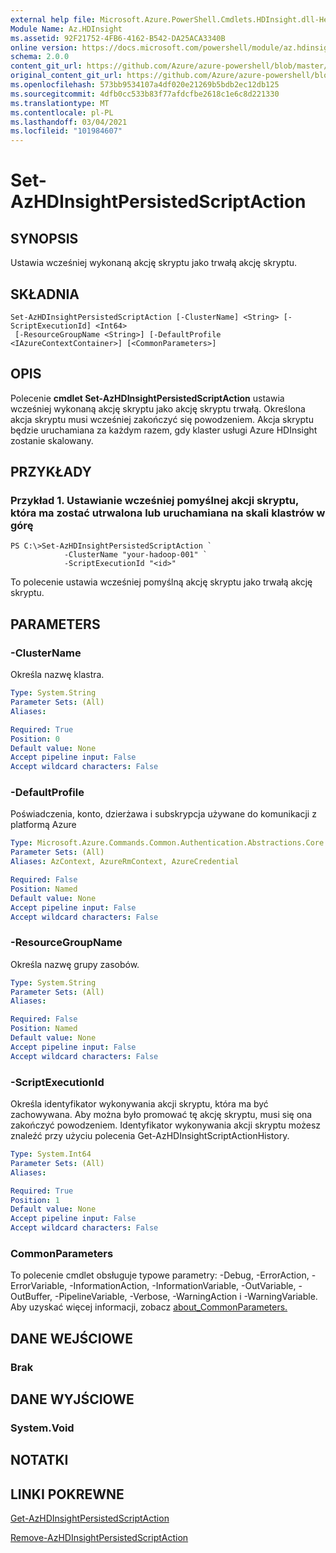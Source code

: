 ```yaml
---
external help file: Microsoft.Azure.PowerShell.Cmdlets.HDInsight.dll-Help.xml
Module Name: Az.HDInsight
ms.assetid: 92F21752-4FB6-4162-B542-DA25ACA3340B
online version: https://docs.microsoft.com/powershell/module/az.hdinsight/set-azhdinsightpersistedscriptaction
schema: 2.0.0
content_git_url: https://github.com/Azure/azure-powershell/blob/master/src/HDInsight/HDInsight/help/Set-AzHDInsightPersistedScriptAction.md
original_content_git_url: https://github.com/Azure/azure-powershell/blob/master/src/HDInsight/HDInsight/help/Set-AzHDInsightPersistedScriptAction.md
ms.openlocfilehash: 573bb9534107a4df020e21269b5bdb2ec12db125
ms.sourcegitcommit: 4dfb0cc533b83f77afdcfbe2618c1e6c8d221330
ms.translationtype: MT
ms.contentlocale: pl-PL
ms.lasthandoff: 03/04/2021
ms.locfileid: "101984607"
---
```

# Set-AzHDInsightPersistedScriptAction

## SYNOPSIS
Ustawia wcześniej wykonaną akcję skryptu jako trwałą akcję skryptu.

## SKŁADNIA

```
Set-AzHDInsightPersistedScriptAction [-ClusterName] <String> [-ScriptExecutionId] <Int64>
 [-ResourceGroupName <String>] [-DefaultProfile <IAzureContextContainer>] [<CommonParameters>]
```

## OPIS
Polecenie **cmdlet Set-AzHDInsightPersistedScriptAction** ustawia wcześniej wykonaną akcję skryptu jako akcję skryptu trwałą.
Określona akcja skryptu musi wcześniej zakończyć się powodzeniem.
Akcja skryptu będzie uruchamiana za każdym razem, gdy klaster usługi Azure HDInsight zostanie skalowany.

## PRZYKŁADY

### Przykład 1. Ustawianie wcześniej pomyślnej akcji skryptu, która ma zostać utrwalona lub uruchamiana na skali klastrów w górę
```
PS C:\>Set-AzHDInsightPersistedScriptAction `
            -ClusterName "your-hadoop-001" `
            -ScriptExecutionId "<id>"
```

To polecenie ustawia wcześniej pomyślną akcję skryptu jako trwałą akcję skryptu.

## PARAMETERS

### -ClusterName
Określa nazwę klastra.

```yaml
Type: System.String
Parameter Sets: (All)
Aliases:

Required: True
Position: 0
Default value: None
Accept pipeline input: False
Accept wildcard characters: False
```

### -DefaultProfile
Poświadczenia, konto, dzierżawa i subskrypcja używane do komunikacji z platformą Azure

```yaml
Type: Microsoft.Azure.Commands.Common.Authentication.Abstractions.Core.IAzureContextContainer
Parameter Sets: (All)
Aliases: AzContext, AzureRmContext, AzureCredential

Required: False
Position: Named
Default value: None
Accept pipeline input: False
Accept wildcard characters: False
```

### -ResourceGroupName
Określa nazwę grupy zasobów.

```yaml
Type: System.String
Parameter Sets: (All)
Aliases:

Required: False
Position: Named
Default value: None
Accept pipeline input: False
Accept wildcard characters: False
```

### -ScriptExecutionId
Określa identyfikator wykonywania akcji skryptu, która ma być zachowywana.
Aby można było promować tę akcję skryptu, musi się ona zakończyć powodzeniem.
Identyfikator wykonywania akcji skryptu możesz znaleźć przy użyciu polecenia Get-AzHDInsightScriptActionHistory.

```yaml
Type: System.Int64
Parameter Sets: (All)
Aliases:

Required: True
Position: 1
Default value: None
Accept pipeline input: False
Accept wildcard characters: False
```

### CommonParameters
To polecenie cmdlet obsługuje typowe parametry: -Debug, -ErrorAction, -ErrorVariable, -InformationAction, -InformationVariable, -OutVariable, -OutBuffer, -PipelineVariable, -Verbose, -WarningAction i -WarningVariable. Aby uzyskać więcej informacji, zobacz [about_CommonParameters.](http://go.microsoft.com/fwlink/?LinkID=113216)

## DANE WEJŚCIOWE

### Brak

## DANE WYJŚCIOWE

### System.Void

## NOTATKI

## LINKI POKREWNE

[Get-AzHDInsightPersistedScriptAction](./Get-AzHDInsightPersistedScriptAction.md)

[Remove-AzHDInsightPersistedScriptAction](./Remove-AzHDInsightPersistedScriptAction.md)


